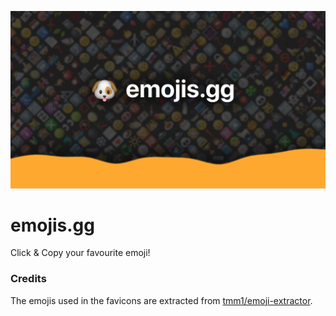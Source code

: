 ![banner](banner.png)
# emojis.gg

Click & Copy your favourite emoji!

### Credits

The emojis used in the favicons are extracted from [tmm1/emoji-extractor](https://github.com/tmm1/emoji-extractor).